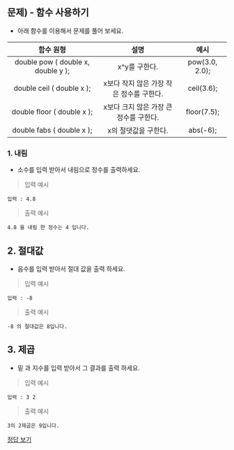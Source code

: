 ## 문제) - 함수 사용하기

* 아래 함수를 이용해서 문제를 풀어 보세요.

|함수 원형|설명|예시|
|:-:|:-:|:-:|
|double pow ( double x, double y );|x^y를 구한다.|	pow(3.0, 2.0);|
|double ceil ( double x );|x보다 작지 않은 가장 작은 정수를 구한다.|ceil(3.6);|
|double floor ( double x );|x보다 크지 않은 가장 큰 정수를 구한다.|floor(7.5);|
|double fabs ( double x );|x의 절댓값을 구한다.|abs(-6);|

### 1. 내림
* 소수를 입력 받아서 내림으로 정수를 출력하세요.

> 입력 예시

```
입력 : 4.8
```

> 출력 예시

```
4.8 을 내림 한 정수는 4 입니다.
```

## 2. 절대값
* 음수를 입력 받아서 절대 값을 출력 하세요.

> 입력 예시

```
입력 : -8
```

> 출력 예시

```
-8 의 절대값은 8입니다.
```

## 3. 제곱
* 밑 과 지수를 입력 받아서 그 결과를 출력 하세요.

> 입력 예시

```
입력 : 3 2
```

> 출력 예시

```
3의 2제곱은 9입니다.
```

[정답 보기](test01.c)


